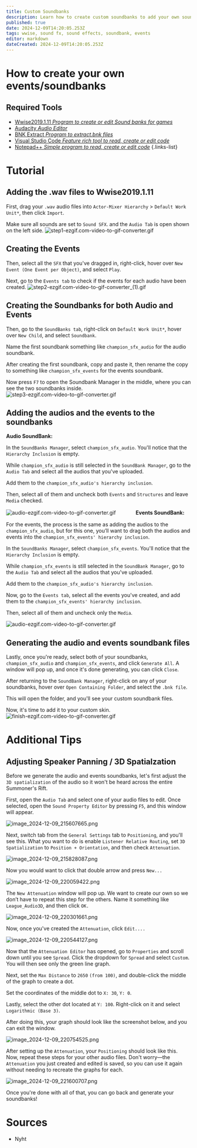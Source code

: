 ```yaml
---
title: Custom Soundbanks
description: Learn how to create custom soundbanks to add your own sound events in League of Legends! This guide will teach you to prepare audio files, package them using Wwise, and link them to in-game events like abilities, animations, and more.
published: true
date: 2024-12-09T14:20:05.253Z
tags: wwise, sound fx, sound effects, soundbank, events
editor: markdown
dateCreated: 2024-12-09T14:20:05.253Z
---
```


# How to create your own events/soundbanks

## Required Tools
- [Wwise2019.1.11 *Program to create or edit Sound banks for games*](/core-guides/tools/wwise)
- [Audacity *Audio Editor*](https://www.audacityteam.org/)
-   [BNK Extract *Program to extract.bnk files*](https://github.com/Morilli/bnk-extract-GUI/releases)
- [Visual Studio Code *Feature rich tool to read, create or edit code*](/core-guides/tools/visual-studio)
- [Notepad++ *Simple program to read, create or edit code*](/core-guides/tools/notepadplusplus)
{.links-list}

# Tutorial 

## Adding the .wav files to Wwise2019.1.11
First, drag your `.wav` audio files into `Actor-Mixer Hierarchy` > `Default Work Unit*`, then click `Import`. 

Make sure all sounds are set to `Sound SFX`. and the `Audio Tab` is open shown on the left side.
![step1-ezgif.com-video-to-gif-converter.gif](/user-pictures/nyht/step1-ezgif.com-video-to-gif-converter.gif)

## Creating the Events
Then, select all the `SFX` that you've dragged in, right-click, hover over `New Event (One Event per Object)`, and select `Play`.

Next, go to the `Events tab` to check if the events for each audio have been created.
![step2-ezgif.com-video-to-gif-converter_(1).gif](/user-pictures/nyht/step2-ezgif.com-video-to-gif-converter_(1).gif)

## Creating the Soundbanks for both Audio and Events
Then, go to the `SoundBanks tab`, right-click on `Default Work Unit*`, hover over `New Child`, and select `Soundbank`. 

Name the first soundbank something like `champion_sfx_audio` for the audio soundbank. 

After creating the first soundbank, copy and paste it, then rename the copy to something like `champion_sfx_events` for the events soundbank.

Now press `F7` to open the Soundbank Manager in the middle, where you can see the two soundbanks inside.
![step3-ezgif.com-video-to-gif-converter.gif](/user-pictures/nyht/step3-ezgif.com-video-to-gif-converter.gif)

## Adding the audios and the events to the soundbanks

**Audio SoundBank:**

In the `SoundBanks Manager`, select `champion_sfx_audio`. You'll notice that the `Hierarchy Inclusion` is empty. 

While `champion_sfx_audio` is still selected in the `SoundBank Manager`, go to the `Audio Tab` and select all the audios that you've uploaded. 

Add them to the `champion_sfx_audio's hierarchy inclusion`. 

Then, select all of them and uncheck both `Events` and `Structures` and leave `Media` checked.

![audio-ezgif.com-video-to-gif-converter.gif](/user-pictures/nyht/audio-ezgif.com-video-to-gif-converter.gif)
ㅤ
ㅤ
ㅤ
**Events SoundBank:**

For the events, the process is the same as adding the audios to the `champion_sfx_audio`, but for this one, you’ll want to drag both the audios and events into the `champion_sfx_events' hierarchy inclusion`. 

In the `SoundBanks Manager`, select `champion_sfx_events`. You'll notice that the `Hierarchy Inclusion` is empty. 

While `champion_sfx_events` is still selected in the `SoundBank Manager`, go to the `Audio Tab` and select all the audios that you've uploaded. 

Add them to the `champion_sfx_audio's hierarchy inclusion`. 

Now, go to the `Events tab`, select all the events you've created, and add them to the `champion_sfx_events' hierarchy inclusion`.

Then, select all of them and uncheck only the `Media`.

![audio-ezgif.com-video-to-gif-converter.gif](/user-pictures/nyht/events-ezgif.com-video-to-gif-converter.gif)

## Generating the audio and events soundbank files

Lastly, once you're ready, select both of your soundbanks, `champion_sfx_audio` and `champion_sfx_events`, and click `Generate All`. A window will pop up, and once it's done generating, you can click `Close`. 

After returning to the `SoundBank Manager`, right-click on any of your soundbanks, hover over `Open Containing Folder`, and select the `.bnk file`. 

This will open the folder, and you'll see your custom soundbank files. 

Now, it's time to add it to your custom skin.
![finish-ezgif.com-video-to-gif-converter.gif](/user-pictures/nyht/finish-ezgif.com-video-to-gif-converter.gif)

# Additional Tips

## Adjusting Speaker Panning / 3D Spatialzation

Before we generate the audio and events soundbanks, let's first adjust the `3D spatialization` of the audio so it won't be heard across the entire Summoner's Rift.

First, open the `Audio Tab` and select one of your audio files to edit. Once selected, open the `Sound Property Editor` by pressing `F5`, and this window will appear.

![image_2024-12-09_215607665.png](/user-pictures/nyht/image_2024-12-09_215607665.png)

Next, switch tab from the `General Settings` tab to `Positioning`, and you'll see this. What you want to do is enable `Listener Relative Routing`, set `3D Spatialization` to `Position + Orientation`, and then check `Attenuation`.

![image_2024-12-09_215828087.png](/user-pictures/nyht/image_2024-12-09_215828087.png)

Now you would want to click that double arrow and press `New...`

![image_2024-12-09_220059422.png](/user-pictures/nyht/image_2024-12-09_220059422.png)

The `New Attenuation` window will pop up. We want to create our own so we don’t have to repeat this step for the others. Name it something like `League_Audio3D`, and then click `OK.`

![image_2024-12-09_220301661.png](/user-pictures/nyht/image_2024-12-09_220301661.png)

Now, once you've created the `Attenuation`, click `Edit....`

![image_2024-12-09_220544127.png](/user-pictures/nyht/image_2024-12-09_220544127.png)

Now that the `Attenuation Editor` has opened, go to `Properties` and scroll down until you see `Spread`. Click the dropdown for `Spread` and select `Custom`. You will then see only the green line graph.

Next, set the `Max Distance` to `2650` `(from 100)`, and double-click the middle of the graph to create a dot.

Set the coordinates of the middle dot to `X: 30`, `Y: 0`.

Lastly, select the other dot located at `Y: 100`. Right-click on it and select `Logarithmic (Base 3)`.

After doing this, your graph should look like the screenshot below, and you can exit the window.

![image_2024-12-09_220754525.png](/user-pictures/nyht/image_2024-12-09_220754525.png)

After setting up the `Attenuation`, your `Positioning` should look like this. Now, repeat these steps for your other audio files. Don't worry—the `Attenuation` you just created and edited is saved, so you can use it again without needing to recreate the graphs for each.

![image_2024-12-09_221600707.png](/user-pictures/nyht/image_2024-12-09_221600707.png)

Once you're done with all of that, you can go back and generate your soundbanks!

# Sources
- Nyht
